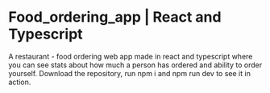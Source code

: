 # Food_ordering_app | React and Typescript
A restaurant - food ordering web app made in react and typescript where you can see stats about how much a person has ordered and ability to order yourself. Download the repository, run npm i and npm run dev to see it in action.
